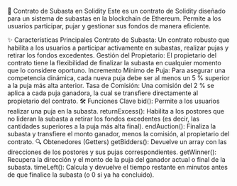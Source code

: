 🚀 Contrato de Subasta en Solidity
Este es un contrato de Solidity diseñado para un sistema de subastas en la blockchain de Ethereum. Permite a los usuarios participar, pujar y gestionar sus fondos de manera eficiente.

✨ Características Principales
Contrato de Subasta: Un contrato robusto que habilita a los usuarios a participar activamente en subastas, realizar pujas y retirar los fondos excedentes.
Gestión del Propietario: El propietario del contrato tiene la flexibilidad de finalizar la subasta en cualquier momento que lo considere oportuno.
Incremento Mínimo de Puja: Para asegurar una competencia dinámica, cada nueva puja debe ser al menos un 5 % superior a la puja más alta anterior.
Tasa de Comisión: Una comisión del 2 % se aplica a cada puja ganadora, la cual se transfiere directamente al propietario del contrato.
🛠️ Funciones Clave
bid(): Permite a los usuarios realizar una puja en la subasta.
returnExcess(): Habilita a los postores que no lideran la subasta a retirar los fondos excedentes (es decir, las cantidades superiores a la puja más alta final).
endAuction(): Finaliza la subasta y transfiere el monto ganador, menos la comisión, al propietario del contrato.
🔍 Obtenedores (Getters)
getBidders(): Devuelve un array con las direcciones de los postores y sus pujas correspondientes.
getWinner(): Recupera la dirección y el monto de la puja del ganador actual o final de la subasta.
timeLeft(): Calcula y devuelve el tiempo restante en minutos antes de que finalice la subasta (o 0 si ya ha concluido).

